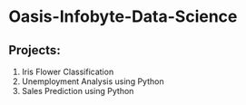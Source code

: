 # Oasis-Infobyte-Data-Science
## Projects:
1. Iris Flower Classification
2. Unemployment Analysis using Python
3. Sales Prediction using Python
